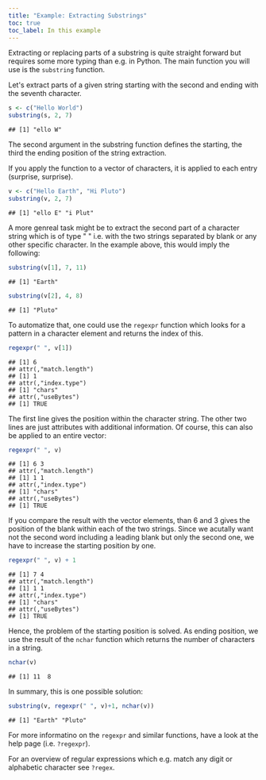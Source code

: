 ```yaml
---
title: "Example: Extracting Substrings"
toc: true
toc_label: In this example
---
```



Extracting or replacing parts of a substring is quite straight forward but
requires some more typing than e.g. in Python. The main function you will use
is the `substring` function.

Let's extract parts of a given string starting with the second and ending with the
seventh character.

```r
s <- c("Hello World")
substring(s, 2, 7)
```

```
## [1] "ello W"
```
The second argument in the substring function defines the starting, the third the
ending position of the string extraction.

If you apply the function to a vector of characters, it is applied to each entry
(surprise, surprise).

```r
v <- c("Hello Earth", "Hi Pluto")
substring(v, 2, 7)
```

```
## [1] "ello E" "i Plut"
```

A more genreal task might be to extract the second part of a character string
which is of type "<some string> <some other string>" i.e. with the two strings
separated by blank or any other specific character. In the example above, this
would imply the following:

```r
substring(v[1], 7, 11)
```

```
## [1] "Earth"
```

```r
substring(v[2], 4, 8)
```

```
## [1] "Pluto"
```

To automatize that, one could use the `regexpr` function which looks for a pattern
in a character element and returns the index of this.

```r
regexpr(" ", v[1])
```

```
## [1] 6
## attr(,"match.length")
## [1] 1
## attr(,"index.type")
## [1] "chars"
## attr(,"useBytes")
## [1] TRUE
```
The first line gives the position within the character string. The other two lines
are just attributes with additional information. Of course, this can also be
applied to an entire vector:

```r
regexpr(" ", v)
```

```
## [1] 6 3
## attr(,"match.length")
## [1] 1 1
## attr(,"index.type")
## [1] "chars"
## attr(,"useBytes")
## [1] TRUE
```
If you compare the result with the vector elements, than 6 and 3 gives the position
of the blank within each of the two strings. Since we acutally want not the
second word including a leading blank but only the second one, we have to increase
the starting position by one.

```r
regexpr(" ", v) + 1
```

```
## [1] 7 4
## attr(,"match.length")
## [1] 1 1
## attr(,"index.type")
## [1] "chars"
## attr(,"useBytes")
## [1] TRUE
```
Hence, the problem of the starting position is solved. As ending position, we use the
result of the `nchar` function which returns the number of characters in a string.

```r
nchar(v)
```

```
## [1] 11  8
```
In summary, this is one possible solution:

```r
substring(v, regexpr(" ", v)+1, nchar(v))
```

```
## [1] "Earth" "Pluto"
```
For more informatino on the `regexpr` and similar functions, have a look at
the help page (i.e. `?regexpr`).

For an overview of regular expressions which e.g. match any digit or 
alphabetic character see `?regex`.
